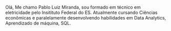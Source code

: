 Olá,
Me chamo Pablo Luiz Miranda, sou formado em técnico em eletricidade pelo Insitituto Federal do ES.
Atualmente cursando Ciências econômicas e paralelamente desenvolvendo habilidades em Data Analytics, Aprendizado de máquina, SQL.
